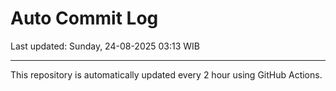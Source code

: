 # Auto Commit Log

Last updated: Sunday, 24-08-2025 03:13 WIB

---

This repository is automatically updated every 2 hour using GitHub Actions.
